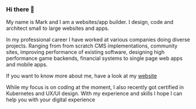 ### Hi there 👋

My name is Mark and I am a websites/app builder. I design, code and architect small to large websites and apps.

In my professional career I have worked at various companies doing diverse projects. Ranging from from scratch CMS implementations, community sites, improving performance of existing software, designing high performance game backends, financial systems to single page web apps and mobile apps.

If you want to know more about me, have a look at my [website](https://www.vectos.net)

While my focus is on coding at the moment, I also recently got certified in Kubernetes and UX/UI design. With my experience and skills I hope I can help you with your digital experience
